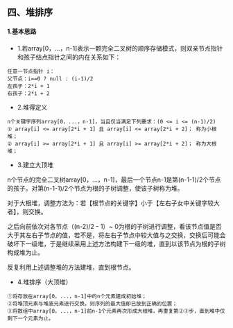 ## 四、堆排序

#### 1.基本思路

- 1.若array[0，...，n-1]表示一颗完全二叉树的顺序存储模式，则双亲节点指针和孩子结点指针之间的内在关系如下：

```
任意一节点指针 i：
父节点：i==0 ? null : (i-1)/2
左孩子：2*i + 1
右孩子：2*i + 2
```

- 2.堆得定义

```
n个关键字序列array[0，...，n-1]，当且仅当满足下列要求：(0 <= i <= (n-1)/2)
① array[i] <= array[2*i + 1] 且 array[i] <= array[2*i + 2]； 称为小根堆；
② array[i] >= array[2*i + 1] 且 array[i] >= array[2*i + 2]； 称为大根堆；
```

- 3.建立大顶堆

n个节点的完全二叉树array[0，...，n-1]，最后一个节点n-1是第(n-1-1)/2个节点的孩子。对第(n-1-1)/2个节点为根的子树调整，使该子树称为堆。

对于大根堆，调整方法为：若【根节点的关键字】小于【左右子女中关键字较大者】，则交换。

之后向前依次对各节点（(n-2)/2 - 1）~ 0为根的子树进行调整，看该节点值是否大于其左右子节点的值，若不是，将左右子节点中较大值与之交换，交换后可能会破坏下一级堆，于是继续采用上述方法构建下一级的堆，直到以该节点为根的子树构成堆为止。

反复利用上述调整堆的方法建堆，直到根节点。

- 4.堆排序（大顶堆）

```
①将存放在array[0，...，n-1]中的n个元素建成初始堆；
②将堆顶元素与堆底元素进行交换，则序列的最大值即已放到正确的位置；
③将数组中array[0，...，n-1]前n-1个元素再次形成大根堆，再重复第②③步，直到堆中仅剩下一个元素为止。
```
